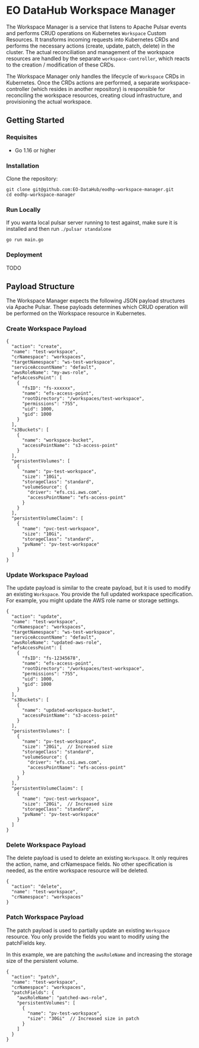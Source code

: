 # EO DataHub Workspace Manager
The Workspace Manager is a service that listens to Apache Pulsar events and performs CRUD operations on Kubernetes `Workspace` Custom Resources. It transforms incoming requests into Kubernetes CRDs and performs the necessary actions (create, update, patch, delete) in the cluster. The actual reconciliation and management of the workspace resources are handled by the separate `workspace-controller`, which reacts to the creation / modification of these CRDs.

The Workspace Manager only handles the lifecycle of `Workspace` CRDs in Kubernetes. Once the CRDs actions are performed, a separate workspace-controller (which resides in another repository) is responsible for reconciling the workspace resources, creating cloud infrastructure, and provisioning the actual workspace.


## Getting Started
### Requisites
- Go 1.16 or higher

### Installation
Clone the repository:
```
git clone git@github.com:EO-DataHub/eodhp-workspace-manager.git
cd eodhp-workspace-manager
```


### Run Locally

If you wanta local pulsar server running to test against, make sure it is installed and then run `./pulsar standalone`

```
go run main.go
```

### Deployment
TODO

## Payload Structure
The Workspace Manager expects the following JSON payload structures via Apache Pulsar. These payloads determines which CRUD operation will be performed on the Workspace resource in Kubernetes.

### Create Workspace Payload
```
{
  "action": "create",
  "name": "test-workspace",
  "crNamespace": "workspaces",
  "targetNamespace": "ws-test-workspace",
  "serviceAccountName": "default",
  "awsRoleName": "my-aws-role",
  "efsAccessPoint": [
    {
      "fsID": "fs-xxxxxx",
      "name": "efs-access-point",
      "rootDirectory": "/workspaces/test-workspace",
      "permissions": "755",
      "uid": 1000,
      "gid": 1000
    }
  ],
  "s3Buckets": [
    {
      "name": "workspace-bucket",
      "accessPointName": "s3-access-point"
    }
  ],
  "persistentVolumes": [
    {
      "name": "pv-test-workspace",
      "size": "10Gi",
      "storageClass": "standard",
      "volumeSource": {
        "driver": "efs.csi.aws.com",
        "accessPointName": "efs-access-point"
      }
    }
  ],
  "persistentVolumeClaims": [
    {
      "name": "pvc-test-workspace",
      "size": "10Gi",
      "storageClass": "standard",
      "pvName": "pv-test-workspace"
    }
  ]
}
```

### Update Workspace Payload
The update payload is similar to the create payload, but it is used to modify an existing `Workspace`. You provide the full updated workspace specification. For example, you might update the AWS role name or storage settings.

```
{
  "action": "update",
  "name": "test-workspace",
  "crNamespace": "workspaces",
  "targetNamespace": "ws-test-workspace",
  "serviceAccountName": "default",
  "awsRoleName": "updated-aws-role",
  "efsAccessPoint": [
    {
      "fsID": "fs-12345678",
      "name": "efs-access-point",
      "rootDirectory": "/workspaces/test-workspace",
      "permissions": "755",
      "uid": 1000,
      "gid": 1000
    }
  ],
  "s3Buckets": [
    {
      "name": "updated-workspace-bucket",
      "accessPointName": "s3-access-point"
    }
  ],
  "persistentVolumes": [
    {
      "name": "pv-test-workspace",
      "size": "20Gi",  // Increased size
      "storageClass": "standard",
      "volumeSource": {
        "driver": "efs.csi.aws.com",
        "accessPointName": "efs-access-point"
      }
    }
  ],
  "persistentVolumeClaims": [
    {
      "name": "pvc-test-workspace",
      "size": "20Gi",  // Increased size
      "storageClass": "standard",
      "pvName": "pv-test-workspace"
    }
  ]
}
```


### Delete Workspace Payload
The delete payload is used to delete an existing `Workspace`. It only requires the action, name, and crNamespace fields. No other specification is needed, as the entire workspace resource will be deleted.

```
{
  "action": "delete",
  "name": "test-workspace",
  "crNamespace": "workspaces"
}
```

### Patch Workspace Payload
The patch payload is used to partially update an existing `Workspace` resource. You only provide the fields you want to modify using the patchFields key.

In this example, we are patching the `awsRoleName` and increasing the storage size of the persistent volume.

```
{
  "action": "patch",
  "name": "test-workspace",
  "crNamespace": "workspaces",
  "patchFields": {
    "awsRoleName": "patched-aws-role",
    "persistentVolumes": [
      {
        "name": "pv-test-workspace",
        "size": "30Gi"  // Increased size in patch
      }
    ]
  }
}
```